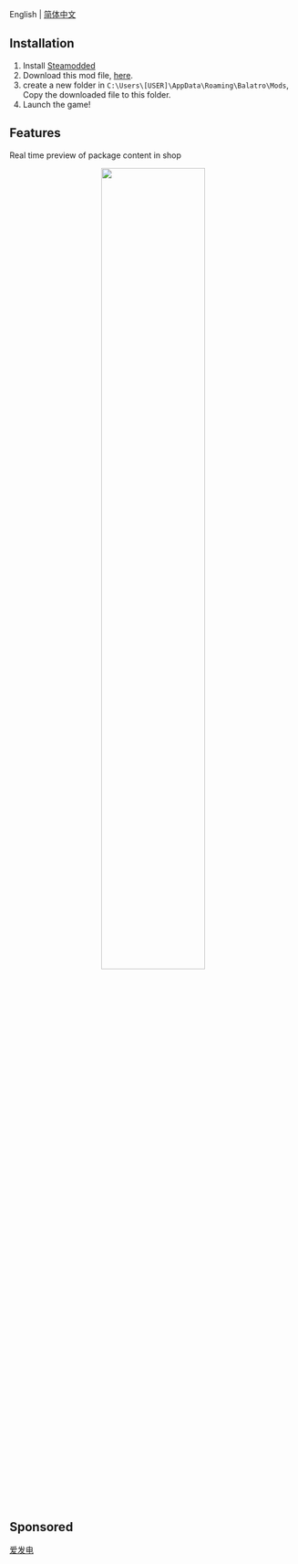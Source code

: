 English | [简体中文](/README-zh_CN.md)

## Installation
   1. Install [Steamodded](https://github.com/Steamopollys/Steamodded)
   2. Download this mod file, [here](https://github.com/Jerry457/balatro-pcak-predicte/blob/main/preview_package.lua).
   3. create a new folder in `C:\Users\[USER]\AppData\Roaming\Balatro\Mods`, Copy the downloaded file to this folder.
   4. Launch the game!


## Features
Real time preview of package content in shop
<p align="center"><img src="demo/1.gif" style="width:60%"/></p>

## Sponsored
[爱发电](https://afdian.net/a/jerry457)

